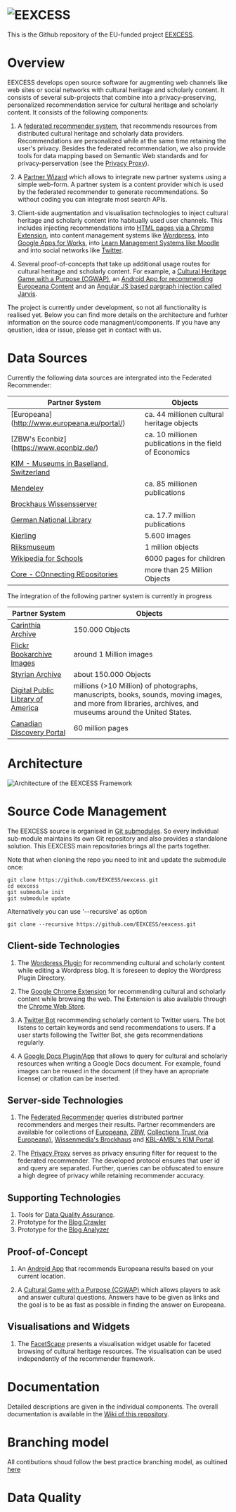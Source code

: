 ![EEXCESS](http://eexcess.eu/wp-content/uploads/2013/04/eexcess_Logo_neu1.jpg "EEXCESS")
=======

This is the Github repository of the EU-funded project [EEXCESS](http://eexcess.eu/ "EEXCESS").

# Overview

EEXCESS develops open source software for augmenting web channels like web sites or social networks with cultural heritage and scholarly content. It consists of several sub-projects that combine into a privacy-preserving, personalized recommendation service for cultural heritage and scholarly content. It consists of the following components:

1. A [federated recommender system](https://github.com/EEXCESS/recommender), that recommends resources from distributed cultural heritage and scholarly data providers. Recommendations are personalized while at the same time retaining the user's privacy.  Besides the federated recommendation, we also provide tools for data mapping based on Semantic Web standards and for privacy-perservation (see the [Privacy Proxy](https://github.com/EEXCESS/privacy-proxy)).

2. A [Partner Wizard](https://github.com/EEXCESS/PartnerWizard) which allows to integrate new partner systems using a simple web-form. A partner system is a content provider which is used by the federated recommender to generate recommendations. So without coding you can integrate most search APIs. 

3. Client-side augmentation and visualisation technologies to inject cultural heritage and scholarly content into habitually used user channels. This includes injecting recommendations into [HTML pages via a Chrome Extension](http://purl.org/eexcess/components/chrome-extension), into content management systems like [Wordpress](http://purl.org/eexcess/components/wordpress-plugin), into [Google Apps for Works](http://purl.org/eexcess/components/googledocs-plugin), into [Learn Management Systems like Moodle]() and into social networks like [Twitter](http://purl.org/eexcess/components/twitter-bot).

4. Several proof-of-concepts that take up additional usage routes for cultural heritage and scholarly content. For example, a [Cultural Heritage Game with a Purpose (CGWAP)](http://cgwap.lisawagner.li/CGWAP/), an [Android App for recommending Europeana Content](https://github.com/EEXCESS/android-app) and an [Angular JS based pargraph injection called Jarvis](https://github.com/EEXCESS/jarvis).

The project is currently under development, so not all functionality is realised yet. Below you can find more details on the architecture and furhter information on the source code managment/components. If you have any qeustion, idea or issue, please get in contact with us.


# Data Sources

Currently the following data sources are intergrated into the Federated Recommender:

|Partner System|Objects|
|--------------|-------|
| [Europeana] (http://www.europeana.eu/portal/) | ca. 44 millionen cultural heritage objects|
| [ZBW's Econbiz] (https://www.econbiz.de/)| ca. 10 millionen publications in the field of Economics|
| [KIM - Museums in Baselland, Switzerland](https://www.kgportal.bl.ch/startseite)| 
| [Mendeley](http://mendeley.com/)| ca. 85 millionen publications|
| [Brockhaus Wissensserver](https://vi.brockhaus.de/)||
| [German National Library](http://www.dnb.de/EN/Home/home_node.html)| ca. 17.7 million publications|
| [Kierling]()| 5.600 images|
| [Rijksmuseum](https://www.rijksmuseum.nl/en/api)|1 million objects|
| [Wikipedia for Schools](http://schools-wikipedia.org/)|6000 pages for children|
|[Core - COnnecting REpositories](http://core.ac.uk/) | more than 25 Million Objects|


The integration of the following partner system is currently in progress

|Partner System|Objects|
|--------------|-------|
|[Carinthia Archive](http://www.landesarchiv.ktn.gv.at/214172_DE)| 150.000 Objects|
|[Flickr Bookarchive Images](https://www.flickr.com/photos/internetarchivebookimages/)|around 1 Million images|
|[Styrian Archive](http://www.landesarchiv.steiermark.at/)| about 150.000 Objects |
|[Digital Public Library of America](http://dp.la/)|  millions (>10 Million) of photographs, manuscripts, books, sounds, moving images, and more from libraries, archives, and museums around the United States.|
|[Canadian Discovery Portal](http://search.canadiana.ca/)|60 million pages|


# Architecture

![Architecture of the EEXCESS Framework](http://eexcess.github.io/img/EEXCESS-Architecture-2015.svg)

# Source Code Management

The EEXCESS source is organised in [Git submodules](http://git-scm.com/book/en/v2/Git-Tools-Submodules). So every individual sub-module maintains its own  Git repository and also provides a standalone solution. This EEXCESS main repositories brings all the parts together.

Note that when cloning the repo you need to init and update the submodule once:

    git clone https://github.com/EEXCESS/eexcess.git
    cd eexcess
    git submodule init
    git submodule update

Alternatively you can use '--recursive' as option

    git clone --recursive https://github.com/EEXCESS/eexcess.git

## Client-side Technologies

1. The [Wordpress Plugin](https://github.com/EEXCESS/wordpress-plugin) for recommending cultural and scholarly content while editing a Wordpress blog. It is foreseen to deploy the Wordpress Plugin Directory.


2. The [Google Chrome Extension](http://purl.org/eexcess/components/chrome-extension) for recommending cultural and scholarly content while browsing the web. The Extension is also available through the [Chrome Web Store](https://chrome.google.com/webstore/detail/eexcess/mnicfonfoiffhekefgjlaihcpnbchdbc).
<!-- TODO: Rename repository, decompose into submodules (especially the visualisations) -->

3. A [Twitter Bot](http://purl.org/eexcess/components/twitter-bot) recommending scholarly content to Twitter users. The bot listens to certain keywords and send recommendations to users. If a user starts following the Twitter Bot, she gets recommendations regularly.

4. A [Google Docs Plugin/App](http://purl.org/eexcess/components/googledocs-plugin) that allows to query for cultural and scholarly resources when writing a Google Docs document. For example, found images can be reused in the document (if they have an apropriate license) or citation can be inserted.

## Server-side Technologies

1. The [Federated Recommender](https://github.com/EEXCESS/recommender) queries  distributed partner recommenders and merges their results. Partner recommenders are available for collections of [Europeana](http://www.europeana.eu/portal/), [ZBW](http://www.zbw.eu/de/), [Collections Trust (via Europeana)](http://www.collectionstrust.org.uk/), [Wissenmedia's Brockhaus](http://www.brockhaus.de/) and [KBL-AMBL's KIM Portal](http://kim.sharepointhosting.ch/default.aspx).

<!-- TODO: Needs update of the README.md -->

2. The [Privacy Proxy](https://github.com/EEXCESS/privacy-proxy) serves as privacy ensuring filter for request to the federated recommender. The developed protocol ensures that user id and query are separated. Further, queries can be obfuscated to ensure a high degree of privacy while retaining recommender accuracy.

<!-- TODO: Add README.md and explain the basics of the proxy -->


## Supporting Technologies

1. Tools for [Data Quality Assurance](https://github.com/EEXCESS/data-quality).
2. Prototype for the [Blog Crawler](https://github.com/n-witt/BlogCrawler)
3. Prototype for the [Blog Analyzer](https://github.com/n-witt/DataAnalyzer)


## Proof-of-Concept

1. An [Android App](http://purl.org/eexcess/components/android-app) that recommends Europeana results based on your current location.

2. A [Cultural Game with a Purpose (CGWAP)](https://github.com/EEXCESS/cgwap) which allows players to ask and answer cultural questions. Answers have to be given as links and the goal is to be as fast as possible in finding the answer on Europeana.
<!-- TODO: Needs update of the README.md plus a reference to the ECIR Paper -->

## Visualisations and Widgets

1. The [FacetScape](https://github.com/EEXCESS/vis-facetscape) presents a visualisation widget usable for faceted browsing of cultural heritage resources. The visualisation can be used independently of the recommender framework.


# Documentation

Detailed descriptions are given in the individual components. The overall documentation is available in the [Wiki of this repository](https://github.com/EEXCESS/eexcess/wiki).


# Branching model

All contibutions shoud follow the best practice branching model, as oultined [here](http://nvie.com/posts/a-successful-git-branching-model/)

# Data Quality












